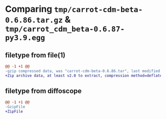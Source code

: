 # Comparing `tmp/carrot-cdm-beta-0.6.86.tar.gz` & `tmp/carrot_cdm_beta-0.6.87-py3.9.egg`

## filetype from file(1)

```diff
@@ -1 +1 @@
-gzip compressed data, was "carrot-cdm-beta-0.6.86.tar", last modified: Mon Jun 12 13:39:17 2023, max compression
+Zip archive data, at least v2.0 to extract, compression method=deflate
```

## filetype from diffoscope

```diff
@@ -1 +1 @@
-GzipFile
+ZipFile
```

